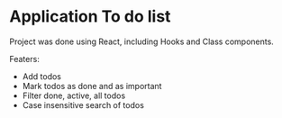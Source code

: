 # Application To do list

Project was done using React, including Hooks and Class components.

Featers:

- Add todos
- Mark todos as done and as important
- Filter done, active, all todos
- Case insensitive search of todos
